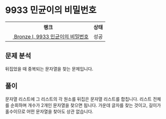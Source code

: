 # 9933 민균이의 비밀번호



<table>
  <tr>
    <th>랭크</th>
    <th>상태</th>
  </tr>
  <tr>
    <td>
      <a href="http://noj.am/9933">
        <img src="https://static.solved.ac/tier_small/5.svg" height="16px"/>
        Bronze I, 9933 민균이의 비밀번호
      </a>
    </td>
    <td>
      성공
    </td>
  </tr>
</table>



## 문제 분석

뒤집었을 때 중복되는 문자열을 찾는 문제입니다.

## 풀이

문자열 리스트에 그 리스트의 각 원소를 뒤집은 문자열 리스트를 합칩니다.
리스트 전체를 순회하며 개수가 2개인 문자열을 찾으면 됩니다.
가운데 글자를 찾는 것이고, 길이가 홀수이므로 어떤 문자열을 찾아도 상관 없습니다.